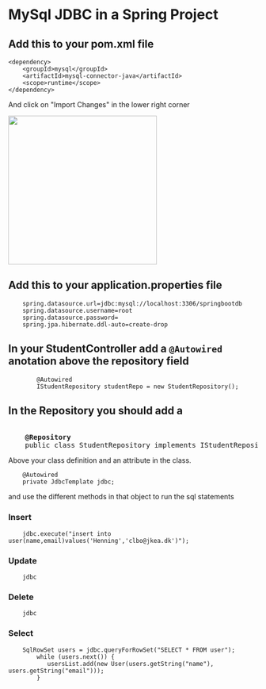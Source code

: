 # MySql JDBC in a Spring Project

## Add this to your pom.xml file
````      
<dependency>
	<groupId>mysql</groupId>
	<artifactId>mysql-connector-java</artifactId>
	<scope>runtime</scope>
</dependency>
````    
And click on "Import Changes" in the lower right corner

<img src="https://github.com/dat17v1/2_11_mysql_spring/blob/master/Materials/img/ImportChanges.png" width="300" />

## Add this to your application.properties file
````    
	spring.datasource.url=jdbc:mysql://localhost:3306/springbootdb
	spring.datasource.username=root
	spring.datasource.password=
	spring.jpa.hibernate.ddl-auto=create-drop
````    

## In your StudentController add a ````@Autowired```` anotation above the repository field

````    
    	@Autowired
    	IStudentRepository studentRepo = new StudentRepository();
````    

## In the Repository you should add a 

<pre>    
	<b>@Repository</b>
	public class StudentRepository implements IStudentRepository {
</pre>    
Above your class definition
and an attribute in the class.
````    
	@Autowired
	private JdbcTemplate jdbc;
````    

and use the different methods in that object to run the sql statements

### Insert
````    
	jdbc.execute("insert into user(name,email)values('Henning','clbo@jkea.dk')");
````     

### Update
````    
	jdbc
```` 

### Delete
````    
	jdbc
```` 


### Select
````    
	SqlRowSet users = jdbc.queryForRowSet("SELECT * FROM user");
        while (users.next()) {
           usersList.add(new User(users.getString("name"), users.getString("email")));
        }
```` 





